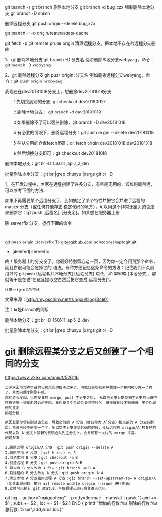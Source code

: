 git branch -a
git branch
删除本地分支
git branch -d bug_xzx
强制删除本地分支
git branch -D shimh

删除远程分支
git push origin --delete bug_xzx

git branch -r -d origin/feature/data-cache

git fetch -p
git remote prune origin 清理远程分支，把本地不存在的远程分支删除

1、git 删除本地分支
git branch -D 分支名
例如删除本地分支webyang，命令：git branch -D webyang

2、git 删除远程分支
git push origin :分支名
例如删除远程分支webyang，命令：git push origin :webyang

我现在在dev20181018分支上，想删除dev20181018分支

　　1 先切换到别的分支: git checkout dev20180927

　　2 删除本地分支： git branch -d dev20181018

　　3 如果删除不了可以强制删除，git branch -D dev20181018

　　4 有必要的情况下，删除远程分支：git push origin --delete dev20181018

　　5 在从公用的仓库fetch代码：git fetch origin dev20181018:dev20181018

　　6 然后切换分支即可：git checkout dev20181018


删除本地分支：git br -D 150611_api6_2_dev

批量删除本地分支：git br |grep chunyu |xargs git br -D

1，在开发过程中，大家在远程创建了许多分支，有些是无用的，该如何删除呢，可以参考下面的方法。

如果不再需要某个远程分支了，比如搞定了某个特性并把它合并进了远程的 master 分支（或任何其他存放 
稳定代码的地方），可以用这个非常无厘头的语法来删除它：git push  [远程名] :[分支名]。如果想在服务器上删 

除 serverfix 分支，运行下面的命令：

​    

git push origin :serverfix
To git@github.com:schacon/simplegit.git
- [deleted] serverfix


咚！服务器上的分支没了。你最好特别留心这一页，因为你一定会用到那个命令，而且你很可能会忘掉它的
语法。有种方便记忆这条命令的方法：记住我们不久前见过的 git push [远程名] [本地分支]:[远程分支] 语法，如
果省略 [本地分支]，那就等于是在说“在这里提取空白然后把它变成[远程分支]”。

    注意origin后的空格

 


文章来源：http://my.oschina.net/tsingxu/blog/84601

 

注：br是branch的简写

删除本地分支：git br -D 150611_api6_2_dev

批量删除本地分支：git br |grep chunyu |xargs git br -D





# git 删除远程某分支之后又创建了一个相同的分支



https://www.v2ex.com/amp/t/526116

```
当某天因为觉得自己的分支太乱收拾不过来了，可能就会想到删掉重建一个相同的分支一了百了，然而问题才刚刚开始。
你也许会发现，当你反复的 merge，pull 主分支之后， 从自己分支上提交到主分支的代码中还是会有一些莫名其妙的代码，也许是几个月前你曾提交过的，但是就是找不到原因，无论你如何的重复
问题分析：

原因就是你曾经删过该分支，导致之前的 A 分支（姑且称为 A`分支）和当前的 A 分支有断层，两者已经不是同一个了，所以向主分支提交代码的时候，会从远程的 origin/A`拉曾经的代码以及 A 分支上最新的代码合入到主分支上，会发现有一大片的 merge 冲突。
问题解决：

1.删除远程 origin/A 分支  git push origin --delete A
2.删除本地 A 分支 ：git branch -d A
3.创建本地 B 分支：git checkout -b B
4.创建远程 B 分支：git push origin B:B
5.将本地 B 分支改为 A 分支：git branch -m B A
6.将远程的 B 分支改为 A 分支：git push origin A:A
7.绑定本地 A 分支指向远程 A 分支：git branch --set-upstream-to= A origin/A （如果出现问题，执行 git remote update origin --prune 进行刷新）
8.此时可以执行 git status，再根据提示进行命令输入也可。

```





git log --author="maiguofeng" --pretty=tformat: --numstat | gawk '{ add += $1 ; subs += $2 ; loc += $1 - $2 } END { printf "增加的行数:%s 删除的行数:%s 总行数: %s\n",add,subs,loc }'